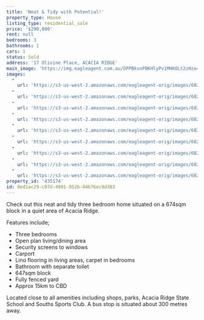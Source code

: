 ```yaml
---
title: 'Neat & Tidy with Potential!'
property_type: House
listing_type: residential_sale
price: '$290,000'
rent: null
bedrooms: 3
bathrooms: 1
cars: 1
status: Sold
address: '17 Olivine Place, ACACIA RIDGE'
main_image: 'https://img.eagleagent.com.au/DPPBkvoPBKHlyPv1MHKOLt2zHzo=/1280x854/smart/https://s3-us-west-2.amazonaws.com/eagleagent-orig/images/6821330/116779323-image-M.jpg'
images:
  -
    url: 'https://s3-us-west-2.amazonaws.com/eagleagent-orig/images/6821338/116779323-image-H.jpg'
  -
    url: 'https://s3-us-west-2.amazonaws.com/eagleagent-orig/images/6821337/116779323-image-G.jpg'
  -
    url: 'https://s3-us-west-2.amazonaws.com/eagleagent-orig/images/6821336/116779323-image-F.jpg'
  -
    url: 'https://s3-us-west-2.amazonaws.com/eagleagent-orig/images/6821335/116779323-image-E.jpg'
  -
    url: 'https://s3-us-west-2.amazonaws.com/eagleagent-orig/images/6821334/116779323-image-D.jpg'
  -
    url: 'https://s3-us-west-2.amazonaws.com/eagleagent-orig/images/6821333/116779323-image-C.jpg'
  -
    url: 'https://s3-us-west-2.amazonaws.com/eagleagent-orig/images/6821332/116779323-image-B.jpg'
  -
    url: 'https://s3-us-west-2.amazonaws.com/eagleagent-orig/images/6821331/116779323-image-A.jpg'
  -
    url: 'https://s3-us-west-2.amazonaws.com/eagleagent-orig/images/6821330/116779323-image-M.jpg'
property_id: '435174'
id: 0ed1ac29-c07d-4901-952b-04b76ec9d383
---
```

Check out this neat and tidy three bedroom home situated on a 674sqm block in a quiet area of Acacia Ridge.

Features include;
*  Three bedrooms
*  Open plan living/dining area
*  Security screens to windows
*  Carport
*  Lino flooring in living areas, carpet in bedrooms
*  Bathroom with separate toilet
*  647sqm block
*  Fully fenced yard
*  Approx 15km to CBD

Located close to all amenities including shops, parks, Acacia Ridge State School and Souths Sports Club. A bus stop is situated about 300 metres away.